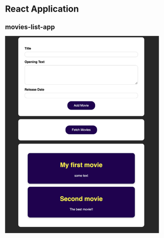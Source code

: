 # React Application

## movies-list-app

![Screenshot](./movie-list-app.png?raw=true "Optional Title")
